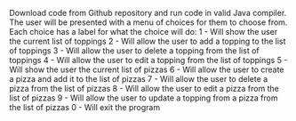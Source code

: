 Download code from Github repository and run code in valid Java compiler.
The user will be presented with a menu of choices for them to choose from. Each choice has a label for what the choice will do:
1 - Will show the user the current list of toppings
2 - Will allow the user to add a topping to the list of toppings
3 - Will allow the user to delete a topping from the list of toppings
4 - Will allow the user to edit a topping from the list of toppings
5 - Will show the user the current list of pizzas
6 - Will allow the user to create a pizza and add it to the list of pizzas
7 - Will allow the user to delete a pizza from the list of pizzas
8 - Will allow the user to edit a pizza from the list of pizzas
9 - Will allow the user to update a topping from a pizza from the list of pizzas
0 - Will exit the program

